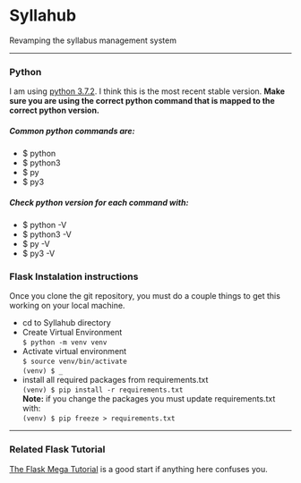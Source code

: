<h1>Syllahub</h1>
<p>Revamping the syllabus management system</p>

<hr>
<h3>Python</h3>
<p>I am using <a href="https://www.python.org/downloads/">python 3.7.2</a>. I think this is the most recent stable version. <strong>Make sure you are using the correct python command that is mapped to the correct python version.</strong></p>
<h5>Common python commands are:</h5>
<ul>
    <li>$ python</li>
    <li>$ python3</li>
    <li>$ py</li>
    <li>$ py3</li>
</ul>
<h5>Check python version for each command with: </h5>
<ul>
    <li>$ python -V</li>
    <li>$ python3 -V</li>
    <li>$ py -V</li>
    <li>$ py3 -V</li>
</ul>

<h3>Flask Instalation instructions</h3>
Once you clone the git repository, you must do a couple things to get this working on your local machine. 
<ul>
    <li>
        cd to Syllahub directory
    </li>
    <li>
        Create Virtual Environment <br>
        <code>$ python -m venv venv</code><br>
    </li> 
    <li>
        Activate virtual environment <br>
        <code>$ source venv/bin/activate</code><br>
        <code>(venv) $ _</code>
    </li>
    <li>
        install all required packages from requirements.txt<br>
        <code>(venv) $ pip install -r requirements.txt</code><br>
        <strong>Note:</strong> if you change the packages you must update requirements.txt with: <br>
        <code>(venv) $ pip freeze > requirements.txt</code>
    </li>   
</ul>

<hr>
<h3>Related Flask Tutorial</h3>
<p><a href="https://blog.miguelgrinberg.com/post/the-flask-mega-tutorial-part-i-hello-world">The Flask Mega Tutorial</a> is a good start if anything here confuses you.</p>